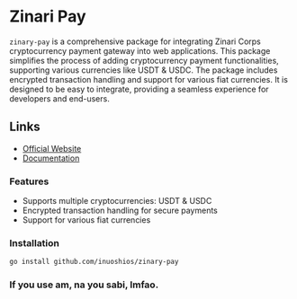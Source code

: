 # Zinari Pay

`zinary-pay` is a comprehensive package for integrating Zinari Corps cryptocurrency payment gateway into web applications. This package simplifies the process of adding cryptocurrency payment functionalities, supporting various currencies like USDT & USDC. The package includes encrypted transaction handling and support for various fiat currencies. It is designed to be easy to integrate, providing a seamless experience for developers and end-users.

## Links
- [Official Website](https://pay.zinari.io/)
- [Documentation](https://api-docs.zinari.io/)

### Features
- Supports multiple cryptocurrencies: USDT & USDC
- Encrypted transaction handling for secure payments
- Support for various fiat currencies

### Installation
```sh
go install github.com/inuoshios/zinary-pay
```

### If you use am, na you sabi, lmfao.